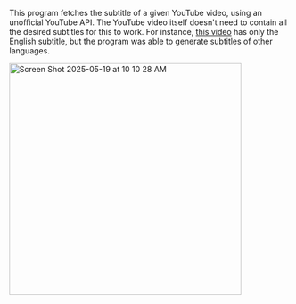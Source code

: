 This program fetches the subtitle of a given YouTube video, using an unofficial YouTube API. The YouTube video itself doesn't need to contain all the desired subtitles for this to work.
For instance, [this video](https://www.youtube.com/watch?v=pqBqdNIPrbo) has only the English subtitle, but the program was able to generate subtitles of other languages.

<img width="416" alt="Screen Shot 2025-05-19 at 10 10 28 AM" src="https://github.com/user-attachments/assets/79143190-f23b-45e4-bfde-8a5e6e87538e" />
